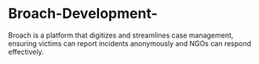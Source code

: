 # Broach-Development-
Broach is a platform that digitizes and streamlines case management, ensuring victims can report incidents anonymously and NGOs can respond effectively.
